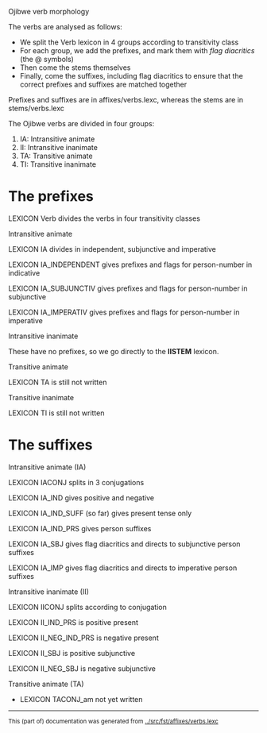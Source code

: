 
Ojibwe verb morphology                           


The verbs are analysed as follows:
* We split the Verb lexicon in 4 groups according to transitivity class
* For each group, we add the prefixes, and mark them with *flag diacritics* (the @ symbols)
* Then come the stems themselves
* Finally, come the suffixes, including flag diacritics
to ensure that the correct prefixes and suffixes are matched together

Prefixes and suffixes are in affixes/verbs.lexc, whereas
the stems are in stems/verbs.lexc


The Ojibwe verbs are divided in four groups:

1. IA: Intransitive animate
1. II: Intransitive inanimate
1. TA: Transitive animate
1. TI: Transitive inanimate


# The prefixes


LEXICON Verb  divides the verbs in four transitivity classes



Intransitive animate

LEXICON IA    divides in independent, subjunctive and imperative



LEXICON IA_INDEPENDENT    gives prefixes and flags for person-number in indicative



LEXICON IA_SUBJUNCTIV    gives prefixes and flags for person-number in subjunctive



LEXICON IA_IMPERATIV    gives prefixes and flags for person-number in imperative


Intransitive inanimate

These have no prefixes, so we go directly to the **IISTEM** lexicon.



Transitive animate

LEXICON TA   is still not written


Transitive inanimate

LEXICON TI   is still not written







# The suffixes





Intransitive animate (IA)

LEXICON IACONJ  splits in 3 conjugations

LEXICON IA_IND  gives positive and negative



LEXICON IA_IND_SUFF  (so far) gives present tense only


LEXICON IA_IND_PRS  gives person suffixes



LEXICON IA_SBJ  gives flag diacritics and directs to subjunctive person suffixes












LEXICON IA_IMP   gives flag diacritics and directs to imperative person suffixes






Intransitive inanimate (II)


LEXICON IICONJ   splits according to conjugation

LEXICON II_IND_PRS    is positive present

LEXICON II_NEG_IND_PRS   is negative present

LEXICON II_SBJ    is positive subjunctive

LEXICON II_NEG_SBJ    is negative subjunctive


Transitive animate (TA)

* LEXICON TACONJ_am   not yet written
* * *
<small>This (part of) documentation was generated from [../src/fst/affixes/verbs.lexc](http://github.com/giellalt/lang-ciw/blob/main/../src/fst/affixes/verbs.lexc)</small>